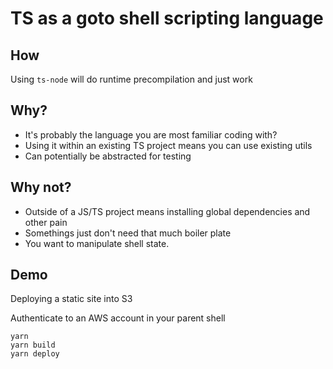 # TS as a goto shell scripting language


## How

Using `ts-node` will do runtime precompilation and just work 


## Why?

- It's probably the language you are most familiar coding with?
- Using it within an existing TS project means you can use existing utils
- Can potentially be abstracted for testing

## Why not?

- Outside of a JS/TS project means installing global dependencies and other pain
- Somethings just don't need that much boiler plate
- You want to manipulate shell state.

## Demo

Deploying a static site into S3

Authenticate to an AWS account in your parent shell

```
yarn
yarn build 
yarn deploy
```
